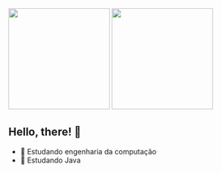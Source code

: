 <div>
  <img height="200em" src="https://github-readme-stats.vercel.app/api?username=Meichl&theme=dark">
  <img height="200em" src="https://github-readme-stats.vercel.app/api/top-langs/?username=Meichl&theme=dark">
</div>
          
## Hello, there! 👋


- 🔭 Estudando engenharia da computação
- 🌱 Estudando Java
